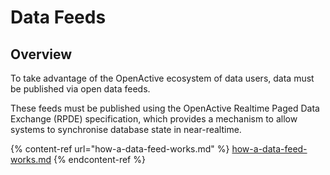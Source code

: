 # Data Feeds

## Overview

To take advantage of the OpenActive ecosystem of data users, data must be published via open data feeds.

These feeds must be published using the OpenActive Realtime Paged Data Exchange (RPDE) specification, which provides a mechanism to allow systems to synchronise database state in near-realtime.

{% content-ref url="how-a-data-feed-works.md" %}
[how-a-data-feed-works.md](how-a-data-feed-works.md)
{% endcontent-ref %}
